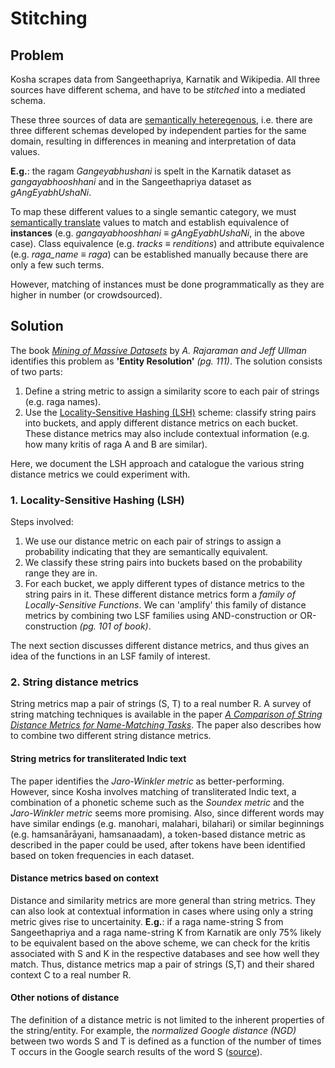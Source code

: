 # Stitching

## Problem

Kosha scrapes data from Sangeethapriya, Karnatik and Wikipedia. All three sources have different schema, and have to be _stitched_ into a mediated schema. 

These three sources of data are [semantically heteregenous](https://en.wikipedia.org/wiki/Semantic_heterogeneity), i.e. there are three different schemas developed by independent parties for the same domain, resulting in differences in meaning and interpretation of data values.

**E.g.**: the ragam _Gangeyabhushani_ is spelt in the Karnatik dataset as _gangayabhooshhani_ and in the Sangeethapriya dataset as _gAngEyabhUshaNi_.

To map these different values to a single semantic category, we must [semantically translate](https://en.wikipedia.org/wiki/Semantic_translation) values to match and establish equivalence of **instances** (e.g. _gangayabhooshhani_ ≡  _gAngEyabhUshaNi_, in the above case). Class equivalence (e.g. _tracks_ ≡ _renditions_) and attribute equivalence (e.g. _raga\_name_ ≡ _raga_) can be established manually because there are only a few such terms. 

However, matching of instances must be done programmatically as they are higher in number (or crowdsourced).


## Solution

The book _[Mining of Massive Datasets](http://infolab.stanford.edu/~ullman/mmds/book.pdf)_ by _A. Rajaraman and Jeff Ullman_ identifies this problem as **'Entity Resolution'** _(pg. 111)_. The solution consists of two parts:

1. Define a string metric to assign a similarity score to each pair of strings (e.g. raga names).
2. Use the [Locality-Sensitive Hashing (LSH)](https://en.wikipedia.org/wiki/Locality-sensitive_hashing) scheme: classify string pairs into buckets, and apply different distance metrics on each bucket. These distance metrics may also include contextual information (e.g. how many kritis of raga A and B are similar). 

Here, we document the LSH approach and catalogue the various string distance metrics we could experiment with.

### 1. Locality-Sensitive Hashing (LSH)

Steps involved:

1. We use our distance metric on each pair of strings to assign a probability indicating that they are semantically equivalent.
2. We classify these string pairs into buckets based on the probability range they are in. 
3. For each bucket, we apply different types of distance metrics to the string pairs in it. These different distance metrics form a _family of Locally-Sensitive Functions_. We can 'amplify' this family of distance metrics by combining two LSF families using AND-construction or OR-construction _(pg. 101 of book)_.

The next section discusses different distance metrics, and thus gives an idea of the functions in an LSF family of interest.

### 2. String distance metrics

String metrics map a pair of strings (S, T) to a real number R. A survey of string matching techniques is available in the paper _[A Comparison of String Distance Metrics for Name-Matching Tasks](http://www.cs.cmu.edu/~wcohen/postscript/ijcai-ws-2003.pdf)_. The paper also describes how to combine two different string distance metrics.

#### String metrics for transliterated Indic text
The paper identifies the _Jaro-Winkler metric_ as better-performing. However, since Kosha involves matching of transliterated Indic text, a combination of a phonetic scheme such as the _Soundex metric_ and the _Jaro-Winkler metric_ seems more promising. Also, since different words may have similar endings (e.g. manohari, malahari, bilahari) or similar beginnings (e.g. hamsanārāyani, hamsanaadam), a token-based distance metric as described in the paper could be used, after tokens have been identified based on token frequencies in each dataset.

#### Distance metrics based on context
Distance and similarity metrics are more general than string metrics. They can also look at contextual information in cases where using only a string metric gives rise to uncertainity. **E.g.**: if a raga name-string S from Sangeethapriya and a raga name-string K from Karnatik are only 75% likely to be equivalent based on the above scheme, we can check for the kritis associated with S and K in the respective databases and see how well they match. Thus, distance metrics map a pair of strings (S,T) and their shared context C to a real number R. 

#### Other notions of distance
The definition of a distance metric is not limited to the inherent properties of the string/entity. For example, the _normalized Google distance (NGD)_ between two words S and T is defined as a function of the number of times T occurs in the Google search results of the word S ([source](https://arxiv.org/pdf/0901.4180.pdf)).